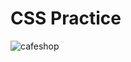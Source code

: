 # CSS Practice

![cafeshop](https://user-images.githubusercontent.com/99738621/188286284-e8a004b8-6817-4c7e-b5a8-f92c6adf1801.png)

